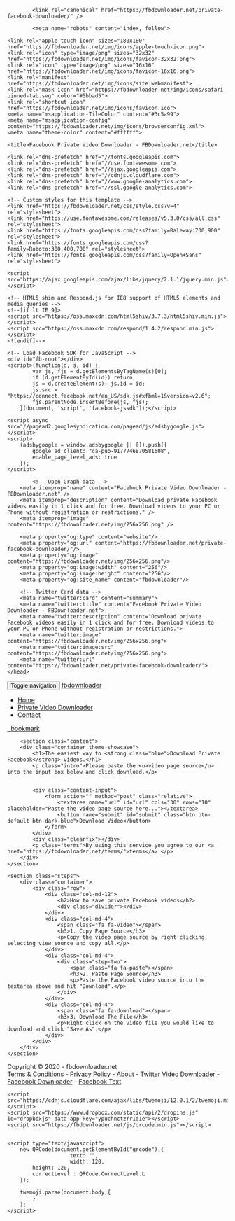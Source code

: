 
<html lang="en">
<head>
    <meta charset="utf-8">
    <meta http-equiv="X-UA-Compatible" content="IE=edge">
    <meta name="viewport" content="width=device-width, initial-scale=1">
    <!-- The above 3 meta tags *must* come first in the head; any other head content must come *after* these tags -->
    <meta name="description" content="Download private Facebook videos easily in 1 click and for free. Download videos to your PC or Phone without registration or restrictions.">
        <meta name="author" content="fbdownloader">

            <link rel="canonical" href="https://fbdownloader.net/private-facebook-downloader/" />
    
            <meta name="robots" content="index, follow">
    
    <link rel="apple-touch-icon" sizes="180x180" href="https://fbdownloader.net/img/icons/apple-touch-icon.png">
    <link rel="icon" type="image/png" sizes="32x32" href="https://fbdownloader.net/img/icons/favicon-32x32.png">
    <link rel="icon" type="image/png" sizes="16x16" href="https://fbdownloader.net/img/icons/favicon-16x16.png">
    <link rel="manifest" href="https://fbdownloader.net/img/icons/site.webmanifest">
    <link rel="mask-icon" href="https://fbdownloader.net/img/icons/safari-pinned-tab.svg" color="#5bbad5">
    <link rel="shortcut icon" href="https://fbdownloader.net/img/icons/favicon.ico">
    <meta name="msapplication-TileColor" content="#3c5a99">
    <meta name="msapplication-config" content="https://fbdownloader.net/img/icons/browserconfig.xml">
    <meta name="theme-color" content="#ffffff">

    <title>Facebook Private Video Downloader - FBDownloader.net</title>

    <link rel="dns-prefetch" href="//fonts.googleapis.com">
    <link rel="dns-prefetch" href="//use.fontawesome.com">
    <link rel="dns-prefetch" href="//ajax.googleapis.com">
    <link rel="dns-prefetch" href="//cdnjs.cloudflare.com">
    <link rel="dns-prefetch" href="//www.google-analytics.com">
    <link rel="dns-prefetch" href="//ssl.google-analytics.com">

    <!-- Custom styles for this template -->
    <link href="https://fbdownloader.net/css/style.css?v=4" rel="stylesheet">
    <link href="https://use.fontawesome.com/releases/v5.3.0/css/all.css" rel="stylesheet">
    <link href="https://fonts.googleapis.com/css?family=Raleway:700,900" rel="stylesheet">
    <link href="https://fonts.googleapis.com/css?family=Roboto:300,400,700" rel="stylesheet">
    <link href="https://fonts.googleapis.com/css?family=Open+Sans" rel="stylesheet">

    <script src="https://ajax.googleapis.com/ajax/libs/jquery/2.1.1/jquery.min.js"></script>

    <!-- HTML5 shim and Respond.js for IE8 support of HTML5 elements and media queries -->
    <!--[if lt IE 9]>
    <script src="https://oss.maxcdn.com/html5shiv/3.7.3/html5shiv.min.js"></script>
    <script src="https://oss.maxcdn.com/respond/1.4.2/respond.min.js"></script>
    <![endif]-->

    <!-- Load Facebook SDK for JavaScript -->
    <div id="fb-root"></div>
    <script>(function(d, s, id) {
            var js, fjs = d.getElementsByTagName(s)[0];
            if (d.getElementById(id)) return;
            js = d.createElement(s); js.id = id;
            js.src = "https://connect.facebook.net/en_US/sdk.js#xfbml=1&version=v2.6";
            fjs.parentNode.insertBefore(js, fjs);
        }(document, 'script', 'facebook-jssdk'));</script>

    <script async src="//pagead2.googlesyndication.com/pagead/js/adsbygoogle.js"></script>
    <script>
        (adsbygoogle = window.adsbygoogle || []).push({
            google_ad_client: "ca-pub-9177746870581608",
            enable_page_level_ads: true
        });
    </script>

            <!-- Open Graph data -->
        <meta itemprop="name" content="Facebook Private Video Downloader - FBDownloader.net" />
        <meta itemprop="description" content="Download private Facebook videos easily in 1 click and for free. Download videos to your PC or Phone without registration or restrictions." />
        <meta itemprop="image" content="https://fbdownloader.net/img/256x256.png" />

        <meta property="og:type" content="website"/>
        <meta property="og:url" content="https://fbdownloader.net/private-facebook-downloader/"/>
        <meta property="og:image" content="https://fbdownloader.net/img/256x256.png"/>
        <meta property="og:image:width" content="256"/>
        <meta property="og:image:height" content="256"/>
        <meta property="og:site_name" content="fbdownloader"/>

        <!-- Twitter Card data -->
        <meta name="twitter:card" content="summary">
        <meta name="twitter:title" content="Facebook Private Video Downloader - FBDownloader.net">
        <meta name="twitter:description" content="Download private Facebook videos easily in 1 click and for free. Download videos to your PC or Phone without registration or restrictions.">
        <meta name="twitter:image" content="https://fbdownloader.net/img/256x256.png">
        <meta name="twitter:image:src" content="https://fbdownloader.net/img/256x256.png">
        <meta name="twitter:url" content="https://fbdownloader.net/private-facebook-downloader/">
    </head>
<body>
<nav class="navbar">
    <div class="container relative">
        <div class="navbar-header">
            <button type="button" class="navbar-toggle collapsed" data-toggle="collapse" data-target="#navbar" aria-expanded="false" aria-controls="navbar">
                <span class="sr-only">Toggle navigation</span>
                <span class="icon-bar"></span>
                <span class="icon-bar"></span>
                <span class="icon-bar"></span>
            </button>
            <a class="navbar-brand" title="Facebook Video Downloader" href="https://fbdownloader.net">fbdownlo<span class="blue">a</span>der</a>
        </div>
        <div id="navbar" class="navbar-collapse collapse">
            <ul class="nav navbar-nav nav-list fr">
                <li class="active"><a title="Home" class="btn btn-default" href="https://fbdownloader.net">Home</a></li>
                <li><a title="Private Video Downlaoder" class="btn btn-default" href="https://fbdownloader.net/private-facebook-downloader/">Private Video Downloader</a></li>
                <li><a title="Contact" class="btn btn-default" href="https://fbdownloader.net/contact/">Contact</a></li>
            </ul>
        </div><!--/.nav-collapse -->
        <a id="bookmarklet" class="absolute bookmark btn btn-default" href="javascript:var title = window.location.href; if (title.indexOf('https://fbdownloader.net') == 0) { (function(){ void(0); })(); }else { (function(){ window.open('https://fbdownloader.net/download/?url=' + location.href  + '?src=bookmarklet')}()); }" title="FBDownloader Bookmarklet"><span class="fa fa-bookmark"></span>&nbsp;&nbsp;bookmark</a>
    </div>
</nav>

        <section class="content">
        <div class="container theme-showcase">
            <h1>The easiest way to <strong class="blue">Download Private Facebook</strong> videos.</h1>
            <p class="intro">Please paste the <u>video page source</u> into the input box below and click download.</p>

            
            <div class="content-input">
                <form action="" method="post" class="relative">
                    <textarea name="url" id="url" cols="30" rows="10" placeholder="Paste the video page source here..."></textarea>
                    <button name="submit" id="submit" class="btn btn-default btn-dark-blue">Download Video</button>
                </form>
            </div>
            <div class="clearfix"></div>
            <p class="terms">By using this service you agree to our <a href="https://fbdownloader.net/terms/">terms</a>.</p>
        </div>
    </section>

    <section class="steps">
        <div class="container">
            <div class="row">
                <div class="col-md-12">
                    <h2>How to save private Facebook videos</h2>
                    <div class="divider"></div>
                </div>
                <div class="col-md-4">
                    <span class="fa fa-video"></span>
                    <h3>1. Copy Page Source</h3>
                    <p>Copy the video page source by right clicking, selecting view source and copy all.</p>
                </div>
                <div class="col-md-4">
                    <div class="step-two">
                        <span class="fa fa-paste"></span>
                        <h3>2. Paste Page Source</h3>
                        <p>Paste the Facebook video source into the textarea above and hit "Download".</p>
                    </div>
                </div>
                <div class="col-md-4">
                    <span class="fa fa-download"></span>
                    <h3>3. Download The File</h3>
                    <p>Right click on the video file you would like to download and click "Save As".</p>
                </div>
            </div>
        </div>
    </section>


<footer>
    <div class="container">
        <div class="col-md-12 primary-footer page-footer">
            <p class="copyright">Copyright &copy; 2020 - fbdownloader.net<br/>
                <a title="Terms and Conditions" href="https://fbdownloader.net/terms/">Terms & Conditions</a> - <a title="Privacy Policy" href="https://fbdownloader.net/privacy/">Privacy Policy</a> - <a title="About" href="https://fbdownloader.net/about/">About</a> -
                <a title="Twitter Video Downloader" href="https://twoffline.net">Twitter Video Downloader</a> - <a href="https://fbdownloader.net">Facebook Downloader</a> - <a rel='nofollow' target="_blank" href="https://fancyfonts.co/facebook-text-generator/">Facebook Text</a>
                                            </p>
        </div>
    </div>
</footer>

<div id="playblock" class='hidden'></div>

<!-- Bootstrap core JavaScript
================================================== -->
<!-- Placed at the end of the document so the pages load faster -->
<script src="https://ajax.googleapis.com/ajax/libs/jquery/1.12.4/jquery.min.js"></script>
<script src="https://maxcdn.bootstrapcdn.com/bootstrap/3.3.6/js/bootstrap.min.js"></script>
<script src="https://cdn.jsdelivr.net/npm/js-cookie@2/src/js.cookie.min.js"></script>
<!-- IE10 viewport hack for Surface/desktop Windows 8 bug -->

    <script src="https://cdnjs.cloudflare.com/ajax/libs/twemoji/12.0.1/2/twemoji.min.js"></script>
    <script src="https://www.dropbox.com/static/api/2/dropins.js" id="dropboxjs" data-app-key="ypuchnctzrr1d1e"></script>
    <script src="https://fbdownloader.net/js/qrcode.min.js"></script>


    <script type="text/javascript">
        new QRCode(document.getElementById("qrcode"),{
                        text: "",
                        width: 120,
            height: 120,
            correctLevel : QRCode.CorrectLevel.L
        });

        twemoji.parse(document.body,{
            }
        );
    </script>

<script>
    $(document).ready(function(){
        $('#go').click(function(){
            $('#progressbar').removeClass('hidden');
        });
        $('#submit').click(function(){
            $(this).html('Processing video...');
        });

        
        $('.fb-video-container').on('click', function(){
            //$('#embed-modal').modal('show');
        });

        $('#bookmarklet').on('click', function(e){
            e.preventDefault();
            alert("Drag and drop this to your bookmarks toolbar or save the link as a bookmark. When you are in Facebook, simply click the bookmark to download the video.");
        });


        

    });
</script>


<script data-cfasync="false" type="text/javascript" src="//catwenbat.com/rk50xOJiOAzx08Uo/15150"></script>



<!-- Global site tag (gtag.js) - Google Analytics -->
<script async src="https://www.googletagmanager.com/gtag/js?id=UA-78205517-2"></script>
<script>
    window.dataLayer = window.dataLayer || [];
    function gtag(){dataLayer.push(arguments);}
    gtag('js', new Date());

    gtag('config', 'UA-78205517-2');
</script>

</body>
</html>
